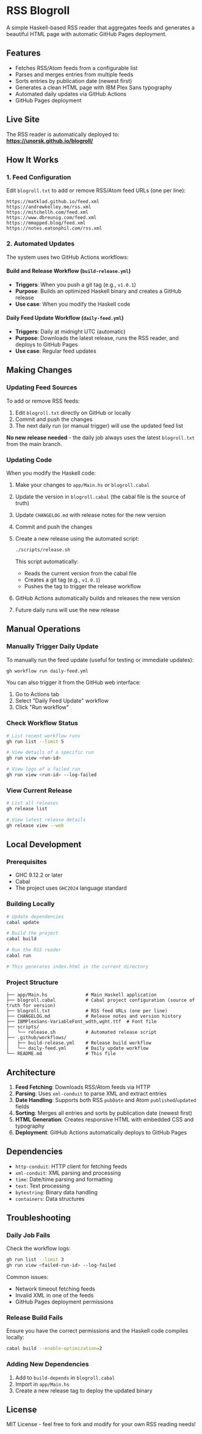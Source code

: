 # RSS Blogroll

A simple Haskell-based RSS reader that aggregates feeds and generates a beautiful HTML page with automatic GitHub Pages deployment.

## Features

- Fetches RSS/Atom feeds from a configurable list
- Parses and merges entries from multiple feeds
- Sorts entries by publication date (newest first)
- Generates a clean HTML page with IBM Plex Sans typography
- Automated daily updates via GitHub Actions
- GitHub Pages deployment

## Live Site

The RSS reader is automatically deployed to: **https://unorsk.github.io/blogroll/**

## How It Works

### 1. Feed Configuration

Edit `blogroll.txt` to add or remove RSS/Atom feed URLs (one per line):

```
https://matklad.github.io/feed.xml
https://andrewkelley.me/rss.xml
https://mitchellh.com/feed.xml
https://www.dbreunig.com/feed.xml
https://mmapped.blog/feed.xml
https://notes.eatonphil.com/rss.xml
```

### 2. Automated Updates

The system uses two GitHub Actions workflows:

#### Build and Release Workflow (`build-release.yml`)
- **Triggers**: When you push a git tag (e.g., `v1.0.1`)
- **Purpose**: Builds an optimized Haskell binary and creates a GitHub release
- **Use case**: When you modify the Haskell code

#### Daily Feed Update Workflow (`daily-feed.yml`)
- **Triggers**: Daily at midnight UTC (automatic)
- **Purpose**: Downloads the latest release, runs the RSS reader, and deploys to GitHub Pages
- **Use case**: Regular feed updates

## Making Changes

### Updating Feed Sources

To add or remove RSS feeds:

1. Edit `blogroll.txt` directly on GitHub or locally
2. Commit and push the changes
3. The next daily run (or manual trigger) will use the updated feed list

**No new release needed** - the daily job always uses the latest `blogroll.txt` from the main branch.

### Updating Code

When you modify the Haskell code:

1. Make your changes to `app/Main.hs` or `blogroll.cabal`
2. Update the version in `blogroll.cabal` (the cabal file is the source of truth)
3. Update `CHANGELOG.md` with release notes for the new version
4. Commit and push the changes
5. Create a new release using the automated script:
   ```bash
   ./scripts/release.sh
   ```
   This script automatically:
   - Reads the current version from the cabal file
   - Creates a git tag (e.g., `v1.0.1`) 
   - Pushes the tag to trigger the release workflow

6. GitHub Actions automatically builds and releases the new version
7. Future daily runs will use the new release

## Manual Operations

### Manually Trigger Daily Update

To manually run the feed update (useful for testing or immediate updates):

```bash
gh workflow run daily-feed.yml
```

You can also trigger it from the GitHub web interface:
1. Go to Actions tab
2. Select "Daily Feed Update" workflow  
3. Click "Run workflow"

### Check Workflow Status

```bash
# List recent workflow runs
gh run list --limit 5

# View details of a specific run
gh run view <run-id>

# View logs of a failed run
gh run view <run-id> --log-failed
```

### View Current Release

```bash
# List all releases
gh release list

# View latest release details
gh release view --web
```

## Local Development

### Prerequisites

- GHC 9.12.2 or later
- Cabal
- The project uses `GHC2024` language standard

### Building Locally

```bash
# Update dependencies
cabal update

# Build the project
cabal build

# Run the RSS reader
cabal run

# This generates index.html in the current directory
```

### Project Structure

```
├── app/Main.hs              # Main Haskell application
├── blogroll.cabal           # Cabal project configuration (source of truth for version)
├── blogroll.txt             # RSS feed URLs (one per line)
├── CHANGELOG.md             # Release notes and version history
├── IBMPlexSans-VariableFont_wdth,wght.ttf  # Font file
├── scripts/
│   └── release.sh           # Automated release script
├── .github/workflows/
│   ├── build-release.yml    # Release build workflow
│   └── daily-feed.yml       # Daily update workflow
└── README.md                # This file
```

## Architecture

1. **Feed Fetching**: Downloads RSS/Atom feeds via HTTP
2. **Parsing**: Uses `xml-conduit` to parse XML and extract entries
3. **Date Handling**: Supports both RSS `pubDate` and Atom `published`/`updated` fields
4. **Sorting**: Merges all entries and sorts by publication date (newest first)
5. **HTML Generation**: Creates responsive HTML with embedded CSS and typography
6. **Deployment**: GitHub Actions automatically deploys to GitHub Pages

## Dependencies

- `http-conduit`: HTTP client for fetching feeds
- `xml-conduit`: XML parsing and processing
- `time`: Date/time parsing and formatting
- `text`: Text processing
- `bytestring`: Binary data handling
- `containers`: Data structures

## Troubleshooting

### Daily Job Fails

Check the workflow logs:
```bash
gh run list --limit 3
gh run view <failed-run-id> --log-failed
```

Common issues:
- Network timeout fetching feeds
- Invalid XML in one of the feeds
- GitHub Pages deployment permissions

### Release Build Fails

Ensure you have the correct permissions and the Haskell code compiles locally:
```bash
cabal build --enable-optimization=2
```

### Adding New Dependencies

1. Add to `build-depends` in `blogroll.cabal`
2. Import in `app/Main.hs`
3. Create a new release tag to deploy the updated binary

## License

MIT License - feel free to fork and modify for your own RSS reading needs!